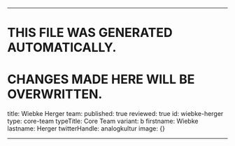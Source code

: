 ----

# THIS FILE WAS GENERATED AUTOMATICALLY.
# CHANGES MADE HERE WILL BE OVERWRITTEN.

title: Wiebke Herger
team:
  published: true
  reviewed: true
  id: wiebke-herger
  type: core-team
  typeTitle: Core Team
  variant: b
  firstname: Wiebke
  lastname: Herger
  twitterHandle: analogkultur
  image: {}

----


